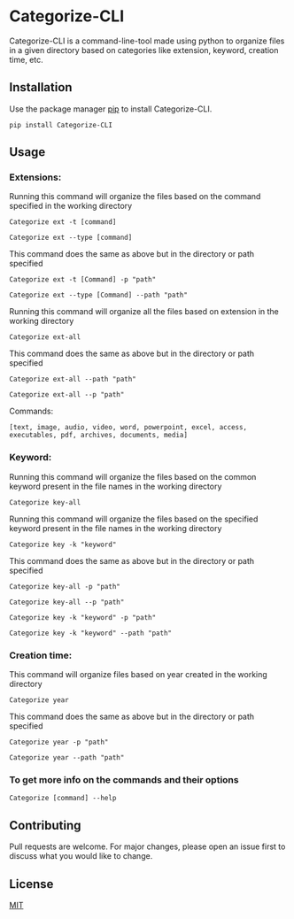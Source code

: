 # Categorize-CLI

Categorize-CLI is a command-line-tool made using python to organize files in a given directory based on categories like
extension, keyword, creation time, etc.

## Installation

Use the package manager [pip](https://pip.pypa.io/en/stable/) to install Categorize-CLI.

```
pip install Categorize-CLI
```

## Usage

### Extensions:
Running this command will organize the files based on the command specified in the working directory
```
Categorize ext -t [command]
```
```
Categorize ext --type [command]
```
This command does the same as above but in the directory or path specified
```
Categorize ext -t [Command] -p "path"
```
```
Categorize ext --type [Command] --path "path" 
```
Running this command will organize all the files based on extension in the working directory
```
Categorize ext-all
```
This command does the same as above but in the directory or path specified
```
Categorize ext-all --path "path" 
```
```
Categorize ext-all --p "path" 
```
Commands:
```
[text, image, audio, video, word, powerpoint, excel, access, executables, pdf, archives, documents, media]
```
### Keyword:
Running this command will organize the files based on the common keyword present in the file names in the working directory
```
Categorize key-all
```
Running this command will organize the files based on the specified keyword present in the file names in the working directory
```
Categorize key -k "keyword"
```
This command does the same as above but in the directory or path specified
```
Categorize key-all -p "path"
```
```
Categorize key-all --p "path"
```
```
Categorize key -k "keyword" -p "path" 
```
```
Categorize key -k "keyword" --path "path"
```

### Creation time:
This command will organize files based on year created in the working directory
```
Categorize year
```
This command does the same as above but in the directory or path specified
```
Categorize year -p "path" 
```
```
Categorize year --path "path" 
```
### To get more info on the commands and their options

```
Categorize [command] --help
```

## Contributing
Pull requests are welcome. For major changes, please open an issue first to discuss what you would like to change.

## License
[MIT](https://choosealicense.com/licenses/mit/)